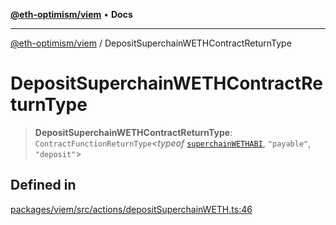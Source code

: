 [**@eth-optimism/viem**](../README.md) • **Docs**

***

[@eth-optimism/viem](../README.md) / DepositSuperchainWETHContractReturnType

# DepositSuperchainWETHContractReturnType

> **DepositSuperchainWETHContractReturnType**: `ContractFunctionReturnType`\<*typeof* [`superchainWETHABI`](../variables/superchainWETHABI.md), `"payable"`, `"deposit"`\>

## Defined in

[packages/viem/src/actions/depositSuperchainWETH.ts:46](https://github.com/ethereum-optimism/ecosystem/blob/5b57c542e6f02774701a464de238b830e81b7ecb/packages/viem/src/actions/depositSuperchainWETH.ts#L46)
